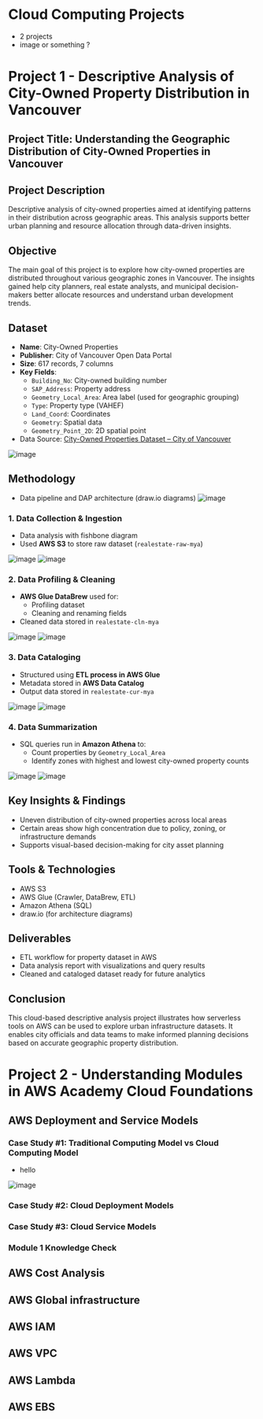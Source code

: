 # Cloud Computing Projects
- 2 projects
- image or something ?
# Project 1 - Descriptive Analysis of City-Owned Property Distribution in Vancouver 
## Project Title: Understanding the Geographic Distribution of City-Owned Properties in Vancouver

## Project Description
Descriptive analysis of city-owned properties aimed at identifying patterns in their distribution across geographic areas. This analysis supports better urban planning and resource allocation through data-driven insights.

## Objective
The main goal of this project is to explore how city-owned properties are distributed throughout various geographic zones in Vancouver. The insights gained help city planners, real estate analysts, and municipal decision-makers better allocate resources and understand urban development trends.

## Dataset
- **Name**: City-Owned Properties
- **Publisher**: City of Vancouver Open Data Portal
- **Size**: 617 records, 7 columns
- **Key Fields**:
  - `Building_No`: City-owned building number
  - `SAP_Address`: Property address
  - `Geometry_Local_Area`: Area label (used for geographic grouping)
  - `Type`: Property type (VAHEF)
  - `Land_Coord`: Coordinates
  - `Geometry`: Spatial data
  - `Geometry_Point_2D`: 2D spatial point
- Data Source: [City-Owned Properties Dataset – City of Vancouver](https://opendata.vancouver.ca/explore/dataset/city-owned-properties/information/?refine.type=VAHEF)

![image](https://github.com/user-attachments/assets/6a4a8cb9-e285-4df1-a81e-b9b9bd937076)

## Methodology
- Data pipeline and DAP architecture (draw.io diagrams)
![image](https://github.com/user-attachments/assets/9955b72b-7ce8-49e4-ab95-15092628c744)

### 1. Data Collection & Ingestion
- Data analysis with fishbone diagram
- Used **AWS S3** to store raw dataset (`realestate-raw-mya`)

![image](https://github.com/user-attachments/assets/4775462c-589a-4de1-9547-38b242eea709)
![image](https://github.com/user-attachments/assets/d1ebe88d-86c4-4372-a2af-0703b6dbdd21)

### 2. Data Profiling & Cleaning
- **AWS Glue DataBrew** used for:
  - Profiling dataset
  - Cleaning and renaming fields
- Cleaned data stored in `realestate-cln-mya`

![image](https://github.com/user-attachments/assets/79998792-b153-456c-b8a4-b28522f7b9a2)
![image](https://github.com/user-attachments/assets/a4b3353a-680f-4b73-a9c8-c2e22ae24dbd)

### 3. Data Cataloging
- Structured using **ETL process in AWS Glue**
- Metadata stored in **AWS Data Catalog**
- Output data stored in `realestate-cur-mya`

![image](https://github.com/user-attachments/assets/14d6d497-929b-4a8c-b8ba-c7525b9fbd7b)
![image](https://github.com/user-attachments/assets/cce3c2d9-ad1a-4957-89d0-0ce89b420391)

### 4. Data Summarization
- SQL queries run in **Amazon Athena** to:
  - Count properties by `Geometry_Local_Area`
  - Identify zones with highest and lowest city-owned property counts

![image](https://github.com/user-attachments/assets/724258bd-a38a-4b31-b551-776fe7d7e8e8)
![image](https://github.com/user-attachments/assets/a0f88953-074c-43c3-92ee-f5ce1706ab67)

## Key Insights & Findings
- Uneven distribution of city-owned properties across local areas
- Certain areas show high concentration due to policy, zoning, or infrastructure demands
- Supports visual-based decision-making for city asset planning

## Tools & Technologies
- AWS S3
- AWS Glue (Crawler, DataBrew, ETL)
- Amazon Athena (SQL)
- draw.io (for architecture diagrams)

## Deliverables
- ETL workflow for property dataset in AWS
- Data analysis report with visualizations and query results
- Cleaned and cataloged dataset ready for future analytics

## Conclusion
This cloud-based descriptive analysis project illustrates how serverless tools on AWS can be used to explore urban infrastructure datasets. It enables city officials and data teams to make informed planning decisions based on accurate geographic property distribution.

# Project 2 - Understanding Modules in AWS Academy Cloud Foundations

## AWS Deployment and Service Models
### Case Study #1: Traditional Computing Model vs Cloud Computing Model
- hello

![image](https://github.com/user-attachments/assets/1a945327-ad60-47f5-9eba-dcecca5c4c87)





### Case Study #2: Cloud Deployment Models


### Case Study #3: Cloud Service Models

### Module 1 Knowledge Check



## AWS Cost Analysis 

## AWS Global infrastructure 

## AWS IAM 

## AWS VPC

## AWS Lambda 

## AWS EBS
